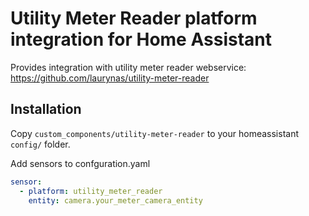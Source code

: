 # Utility Meter Reader platform integration for Home Assistant

Provides integration with utility meter reader webservice:
https://github.com/laurynas/utility-meter-reader

## Installation

Copy `custom_components/utility-meter-reader` to your homeassistant `config/` folder.

Add sensors to confguration.yaml

```yaml
sensor:
  - platform: utility_meter_reader
    entity: camera.your_meter_camera_entity
```